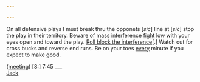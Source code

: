 ```yaml
---

---
```


On all defensive plays I must break thru the opponets [<em>sic</em>] line at [<em>sic</em>] stop the play in their territory. Beware of mass interference <u>fight</u> low with your eyes open and toward the play. <u>Roll block the interference</u>[.] Watch out for cross bucks and reverse end runs. Be on your toes <u>every</u> minute if you expect to make good.

<div class="text-end">(<u>meeting</u>) [8:] 7:45   ___</div>

<div class="text-end"><u>Jack</u></div>